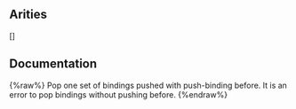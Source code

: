 ## Arities
[]

## Documentation
{%raw%}
Pop one set of bindings pushed with push-binding before. It is an error to
  pop bindings without pushing before.
{%endraw%}
